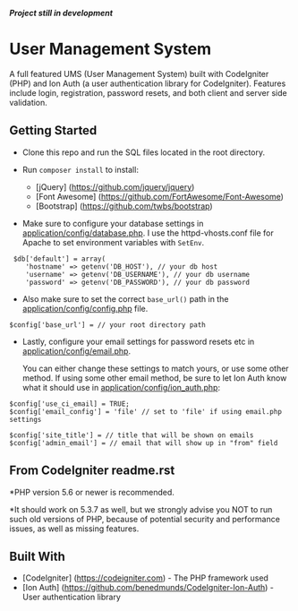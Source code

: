 ***Project still in development***

# User Management System

A full featured UMS (User Management System) built with CodeIgniter (PHP) 
and Ion Auth (a user authentication library for CodeIgniter). Features
include login, registration, password resets, and both client and server
side validation.

## Getting Started

* Clone this repo and run the SQL files located in the root directory.

* Run `composer install` to install:
	* [jQuery] (https://github.com/jquery/jquery)
	* [Font Awesome] (https://github.com/FortAwesome/Font-Awesome)
	* [Bootstrap] (https://github.com/twbs/bootstrap)

* Make sure to configure your database settings in [application/config/database.php](application/config/database.php). I use the httpd-vhosts.conf file for Apache to set environment variables with `SetEnv`.

```
 $db['default'] = array(
	'hostname' => getenv('DB_HOST'), // your db host
	'username' => getenv('DB_USERNAME'), // your db username
	'password' => getenv('DB_PASSWORD'), // your db password
```

* Also make sure to set the correct `base_url()` path in the [application/config/config.php](application/config/config.php) file.

```
$config['base_url'] = // your root directory path
```

* Lastly, configure your email settings for password resets etc in [application/config/email.php](application/config/email.php). 
	
	You can either change these settings to match yours, or use some other method. If using some other email method, be sure to let Ion Auth know what it should use in [application/config/ion_auth.php](application/config/ion_auth.php):
	
```
$config['use_ci_email] = TRUE;
$config['email_config'] = 'file' // set to 'file' if using email.php settings

$config['site_title'] = // title that will be shown on emails
$config['admin_email'] = // email that will show up in "from" field
```

## From CodeIgniter readme.rst

*PHP version 5.6 or newer is recommended.

*It should work on 5.3.7 as well, but we strongly advise you NOT to run
such old versions of PHP, because of potential security and performance
issues, as well as missing features.

## Built With

* [CodeIgniter] (https://codeigniter.com) - The PHP framework used
* [Ion Auth] (https://github.com/benedmunds/CodeIgniter-Ion-Auth) - User authentication library